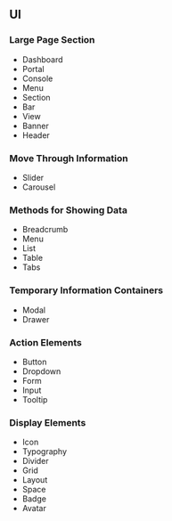 ## UI
### Large Page Section
* Dashboard
* Portal
* Console
* Menu
* Section
* Bar
* View
* Banner
* Header

### Move Through Information
* Slider
* Carousel

### Methods for Showing Data
* Breadcrumb
* Menu
* List
* Table
* Tabs

### Temporary Information Containers
* Modal
* Drawer

### Action Elements
* Button
* Dropdown
* Form
* Input
* Tooltip

### Display Elements
* Icon
* Typography
* Divider
* Grid
* Layout
* Space
* Badge
* Avatar